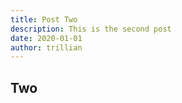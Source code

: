 ```yaml
---
title: Post Two
description: This is the second post
date: 2020-01-01
author: trillian
---
```


## Two

